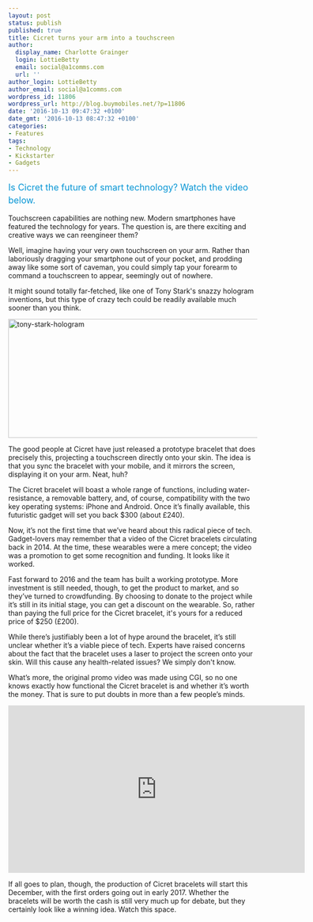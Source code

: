 ```yaml
---
layout: post
status: publish
published: true
title: Cicret turns your arm into a touchscreen
author:
  display_name: Charlotte Grainger
  login: LottieBetty
  email: social@a1comms.com
  url: ''
author_login: LottieBetty
author_email: social@a1comms.com
wordpress_id: 11806
wordpress_url: http://blog.buymobiles.net/?p=11806
date: '2016-10-13 09:47:32 +0100'
date_gmt: '2016-10-13 08:47:32 +0100'
categories:
- Features
tags:
- Technology
- Kickstarter
- Gadgets
---
```

<p><span class="postStandFirst" style="color: #0896d5; line-height: 26px; font-size: 18px;">Is Cicret the future of smart technology? Watch the video below.</span></p>
<p>Touchscreen capabilities are nothing new. Modern smartphones have featured the technology for years. The question is, are there exciting and creative ways we can reengineer them?</p>
<p>Well, imagine having your very own touchscreen on your arm. Rather than laboriously dragging your smartphone out of your pocket, and prodding away like some sort of caveman, you could simply tap your forearm to command a touchscreen to appear, seemingly out of nowhere.</p>
<p>It might sound totally far-fetched, like one of Tony Stark's snazzy hologram inventions, but this type of crazy tech could be readily available much sooner than you think.</p>
<p><img class="aligncenter wp-image-11808" src="https://a1comms-blog-buymobiles.storage.googleapis.com/2016/10/Tony-Stark-Hologram.gif" alt="tony-stark-hologram" width="600" height="240" /></p>
<p>The good people at Cicret have just released a prototype bracelet that does precisely this, projecting a touchscreen directly onto your skin. The idea is that you sync the bracelet with your mobile, and it mirrors the screen, displaying it on your arm. Neat, huh?</p>
<p>The Cicret bracelet will boast a whole range of functions, including water-resistance, a removable battery, and, of course, compatibility with the two key operating systems: iPhone and Android. Once it&rsquo;s finally available, this futuristic gadget will set you back $300 (about &pound;240).</p>
<p>Now, it&rsquo;s not the first time that we&rsquo;ve heard about this radical piece of tech. Gadget-lovers may remember that a video of the Cicret bracelets circulating back in 2014. At the time, these wearables were a mere concept; the video was a promotion to get some recognition and funding. It looks like it worked.</p>
<p>Fast forward to 2016 and the team has built a working prototype. More investment is still needed, though, to get the product to market, and so they&rsquo;ve turned to crowdfunding. By choosing to donate to the project while it&rsquo;s still in its initial stage, you can get a discount on the wearable. So, rather than paying the full price for the Cicret bracelet, it's yours for a reduced price of&nbsp;$250 (&pound;200).</p>
<p>While there&rsquo;s justifiably been a lot of hype around the bracelet, it&rsquo;s still unclear whether it&rsquo;s a viable piece of tech. Experts have raised concerns about the fact that the bracelet uses a laser to project the screen onto your skin. Will this cause any&nbsp;health-related issues? We simply don't know.</p>
<p>What&rsquo;s more, the original promo video was made using CGI, so no one knows exactly how functional the Cicret bracelet is and whether it&rsquo;s worth the money. That is sure to put doubts in more than a few people&rsquo;s minds.</p>
<p><iframe src="https://www.youtube.com/embed/9J7GpVQCfms" width="600" height="338" frameborder="0" allowfullscreen="allowfullscreen"></iframe></p>
<p>If all goes to plan, though, the production of Cicret bracelets will start this December, with the first orders going out in early 2017. Whether the bracelets will be worth the cash is still very much up for debate, but they certainly look like a winning idea. Watch this space.</p>
